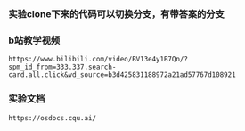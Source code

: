 ### 实验clone下来的代码可以切换分支，有带答案的分支
### b站教学视频
    https://www.bilibili.com/video/BV13e4y1B7Qn/?spm_id_from=333.337.search-card.all.click&vd_source=b3d425831188972a21ad57767d108921
### 实验文档
    https://osdocs.cqu.ai/